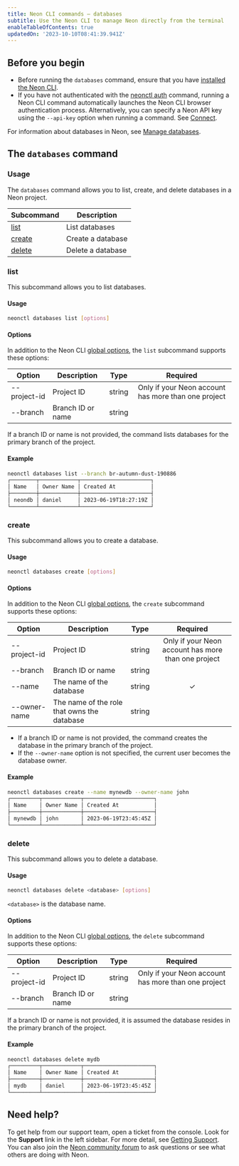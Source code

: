 ```yaml
---
title: Neon CLI commands — databases
subtitle: Use the Neon CLI to manage Neon directly from the terminal
enableTableOfContents: true
updatedOn: '2023-10-10T08:41:39.941Z'
---
```


## Before you begin

- Before running the `databases` command, ensure that you have [installed the Neon CLI](/docs/reference/neon-cli#install-the-neon-cli).
- If you have not authenticated with the [neonctl auth](/docs/reference/cli-auth) command, running a Neon CLI command automatically launches the Neon CLI browser authentication process. Alternatively, you can specify a Neon API key using the `--api-key` option when running a command. See [Connect](/docs/reference/neon-cli#connect).

For information about databases in Neon, see [Manage databases](/docs/manage/databases).

## The `databases` command

### Usage

The `databases` command allows you to list, create, and delete databases in a Neon project.

| Subcommand  | Description      |
|---------|------------------|
| [list](#list)    | List databases    |
| [create](#create)  | Create a database |
| [delete](#delete)  | Delete a database |

### list

This subcommand allows you to list databases.

#### Usage

```bash
neonctl databases list [options]
```

#### Options

In addition to the Neon CLI [global options](/docs/reference/neon-cli#global-options), the `list` subcommand supports these options:

| Option        | Description | Type   | Required  |
| ------------- | ----------- | ------ | :------: |
| --project-id  | Project ID  | string | Only if your Neon account has more than one project |
| --branch   | Branch ID or name   | string |  |

If a branch ID or name is not provided, the command lists databases for the primary branch of the project.

#### Example

<CodeBlock shouldWrap>

```bash
neonctl databases list --branch br-autumn-dust-190886
┌────────┬────────────┬──────────────────────┐
│ Name   │ Owner Name │ Created At           │
├────────┼────────────┼──────────────────────┤
│ neondb │ daniel     │ 2023-06-19T18:27:19Z │
└────────┴────────────┴──────────────────────┘
```

</CodeBlock>

### create

This subcommand allows you to create a database.

#### Usage

```bash
neonctl databases create [options]
```

#### Options

In addition to the Neon CLI [global options](/docs/reference/neon-cli#global-options), the `create` subcommand supports these options:

| Option               | Description                          | Type   | Required  |
| -------------------- | ------------------------------------ | ------ | :------: |
| --project-id         | Project ID                           | string | Only if your Neon account has more than one project |
| --branch             | Branch ID or name                    | string | |
| --name               | The name of the database             | string | &check; |
| --owner-name| The name of the role that owns the database | string |  |

- If a branch ID or name is not provided, the command creates the database in the primary branch of the project.
- If the `--owner-name` option is not specified, the current user becomes the database owner.


#### Example

<CodeBlock shouldWrap>

```bash
neonctl databases create --name mynewdb --owner-name john
┌─────────┬────────────┬──────────────────────┐
│ Name    │ Owner Name │ Created At           │
├─────────┼────────────┼──────────────────────┤
│ mynewdb │ john       │ 2023-06-19T23:45:45Z │
└─────────┴────────────┴──────────────────────┘
```

</CodeBlock>

### delete

This subcommand allows you to delete a database.

#### Usage

```bash
neonctl databases delete <database> [options]
```

`<database>` is the database name.

#### Options

In addition to the Neon CLI [global options](/docs/reference/neon-cli#global-options), the `delete` subcommand supports these options:

| Option           | Description  | Type   | Required  |
| ---------------- | ------------ | ------ | :------: |
| --project-id     | Project ID   | string | Only if your Neon account has more than one project |
| --branch         | Branch ID or name    | string | |

If a branch ID or name is not provided, it is assumed the database resides in the primary branch of the project.

#### Example

<CodeBlock shouldWrap>

```bash
neonctl databases delete mydb
┌─────────┬────────────┬──────────────────────┐
│ Name    │ Owner Name │ Created At           │
├─────────┼────────────┼──────────────────────┤
│ mydb    │ daniel     │ 2023-06-19T23:45:45Z │
└─────────┴────────────┴──────────────────────┘
```

</CodeBlock>

## Need help?

To get help from our support team, open a ticket from the console. Look for the **Support** link in the left sidebar. For more detail, see [Getting Support](/docs/introduction/support). You can also join the [Neon community forum](https://community.neon.tech/) to ask questions or see what others are doing with Neon.
